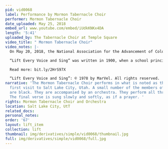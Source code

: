 ```yaml
---
pid: vid0068
label: Performance by Mormon Tabernacle Choir
performer: Mormon Tabernacle Choir
date_uploaded: May 25, 2018
embed_url: www.youtube.com/embed/iUdkKNKx4DA
length: '5:41'
uploaded_by: The Tabernacle Choir at Temple Square
video_title: " Mormon Tabernacle Choir"
video_notes: |-
  On May 20, 2018, the National Association for the Advancement of Colored People (NAACP) attended the Mormon Tabernacle Choir’s weekly Music and the Spoken Word broadcast. Members of the National Board of Directors of the NAACP and the NAACP Foundation were in Salt Lake City for their board meetings, which were held in Salt Lake City for the first time. They also met with the First Presidency of The Church of Jesus Christ of Latter-day Saints and made a joint statement to the media calling for “greater civility and racial harmony.”

  “Lift Every Voice and Sing” was written in 1900, when a school principal and poet, James Weldon Johnson, was invited to speak to a crowd in Jacksonville, Florida, for the anniversary of Abraham Lincoln’s birthday. To introduce the honored guest, Booker T. Washington, Johnson decided to write a poem. On February 12, 1900, 500 schoolchildren at the segregated Stanton School in Jacksonville, where Johnson was principal, recited “Lift Every Voice and Sing.” Stanton's brother John wrote the music to accompany the poem in 1905.

  Read more: bit.ly/2HrS97X

  “Lift Every Voice and Sing”: © 1978 by MarVel. All rights reserved.
narrative: 'The Mormon Tabernacle Choir performs in what is noted as the NAACP''s
  first visit to Salt Lake City, Utah. A small number of the members of the choir
  are black. They are accompanied by an orchestra. They perform all three verses.
  The final verse is sung slowly and softly, as if a prayer. '
rights: Mormon Tabernacle Choir and Orchestra
location: Salt Lake City, UtT
related_docs: 
personal_notes: 
order: '67'
layout: lift_item
collection: lift
thumbnail: img/derivatives/simple/vid0068/thumbnail.jpg
full: img/derivatives/simple/vid0068/full.jpg
---
```

